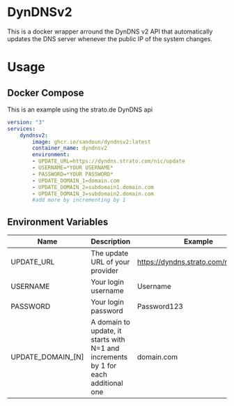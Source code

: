# DynDNSv2

This is a docker wrapper arround the DynDNS v2 API that automatically updates the DNS server whenever the public IP of the system changes.

# Usage

## Docker Compose

This is an example using the strato.de DynDNS api

```yaml
version: "3"
services:
    dyndnsv2:
        image: ghcr.io/sandoun/dyndnsv2:latest
        container_name: dyndnsv2
        environment:
        - UPDATE_URL=https://dyndns.strato.com/nic/update
        - USERNAME=*YOUR USERNAME*
        - PASSWORD=*YOUR PASSWORD*
        - UPDATE_DOMAIN_1=domain.com
        - UPDATE_DOMAIN_2=subdomain1.domain.com
        - UPDATE_DOMAIN_3=subdomain2.domain.com
        #add more by incrementing by 1
```

## Environment Variables

|Name|Description|Example|
|----|-----|-------|
|UPDATE_URL|The update URL of your provider|https://dyndns.strato.com/nic/update|
|USERNAME|Your login username|Username|
|PASSWORD|Your login password|Password123|
|UPDATE_DOMAIN_[N]|A domain to update, it starts with N=1 and increments by 1 for each additional one|domain.com